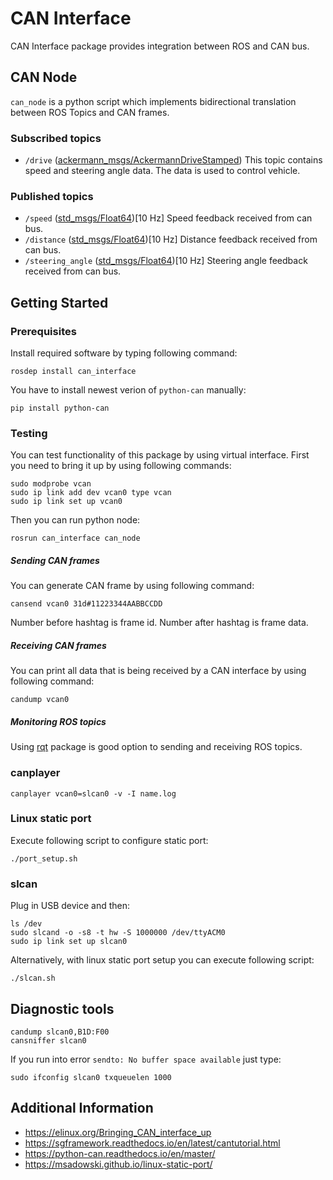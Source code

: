 # CAN Interface
CAN Interface package provides integration between ROS and CAN bus.

## CAN Node
`can_node` is a python script which implements bidirectional translation between ROS Topics and CAN frames.

### Subscribed topics
- `/drive` ([ackermann_msgs/AckermannDriveStamped](http://docs.ros.org/api/ackermann_msgs/html/msg/AckermannDriveStamped.html)) This topic contains speed and steering angle data. The data is used to control vehicle.

### Published topics
- `/speed` ([std_msgs/Float64](http://docs.ros.org/melodic/api/std_msgs/html/msg/Float64.html))[10 Hz] Speed feedback received from can bus.
- `/distance` ([std_msgs/Float64](http://docs.ros.org/melodic/api/std_msgs/html/msg/Float64.html))[10 Hz] Distance feedback received from can bus.
- `/steering_angle` ([std_msgs/Float64](http://docs.ros.org/melodic/api/std_msgs/html/msg/Float64.html))[10 Hz] Steering angle feedback received from can bus.

## Getting Started

### Prerequisites
Install required software by typing following command:
```
rosdep install can_interface
```

You have to install newest verion of `python-can` manually:

```
pip install python-can
```

### Testing
You can test functionality of this package by using virtual interface.
First you need to bring it up by using following commands:
```
sudo modprobe vcan
sudo ip link add dev vcan0 type vcan
sudo ip link set up vcan0
```
Then you can run python node:
```
rosrun can_interface can_node
```
##### Sending CAN frames
You can generate CAN frame by using following command:
```
cansend vcan0 31d#11223344AABBCCDD
```
Number before hashtag is frame id.
Number after hashtag is frame data.

##### Receiving CAN frames
You can print all data that is being received by a CAN interface by using following command:
```
candump vcan0
```

##### Monitoring ROS topics
Using [rqt](http://wiki.ros.org/rqt) package is good option to sending and receiving ROS topics.

### canplayer
```
canplayer vcan0=slcan0 -v -I name.log
```
### Linux static port
Execute following script to configure static port:
```
./port_setup.sh
```
### slcan
Plug in USB device and then:
```
ls /dev
sudo slcand -o -s8 -t hw -S 1000000 /dev/ttyACM0
sudo ip link set up slcan0
```
Alternatively, with linux static port setup you can execute following script:
```
./slcan.sh
```
## Diagnostic tools
```
candump slcan0,B1D:F00
cansniffer slcan0
```
If you run into error `sendto: No buffer space available` just type:
```
sudo ifconfig slcan0 txqueuelen 1000

```
## Additional Information
- https://elinux.org/Bringing_CAN_interface_up
- https://sgframework.readthedocs.io/en/latest/cantutorial.html
- https://python-can.readthedocs.io/en/master/
- https://msadowski.github.io/linux-static-port/
